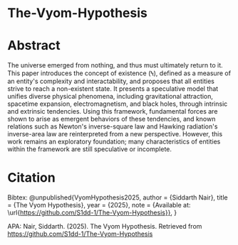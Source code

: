 # The-Vyom-Hypothesis

# Abstract

The universe emerged from nothing, and thus must ultimately return to it. This paper introduces the concept of existence (Ϟ), defined as a measure of an entity's complexity and interactability, and proposes that all entities strive to reach a non-existent state. It presents a speculative model that unifies diverse physical phenomena, including gravitational attraction, spacetime expansion, electromagnetism, and black holes, through intrinsic and extrinsic tendencies. Using this framework, fundamental forces are shown to arise as emergent behaviors of these tendencies, and known relations such as Newton's inverse-square law and Hawking radiation's inverse-area law are reinterpreted from a new perspective. However, this work remains an exploratory foundation; many characteristics of entities within the framework are still speculative or incomplete.

# Citation

Bibtex:
@unpublished{VyomHypothesis2025,
  author = {Siddarth Nair},
  title = {The Vyom Hypothesis},
  year = {2025},
  note = {Available at: \url{https://github.com/S1dd-1/The-Vyom-Hypothesis}},
}

APA:
Nair, Siddarth. (2025). The Vyom Hypothesis. Retrieved from https://github.com/S1dd-1/The-Vyom-Hypothesis

